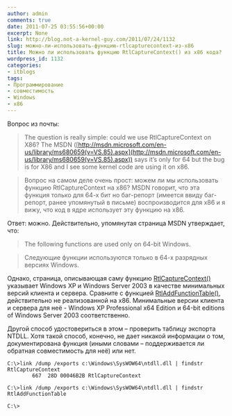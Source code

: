 ```yaml
---
author: admin
comments: true
date: 2011-07-25 03:55:56+00:00
excerpt: None
link: http://blog.not-a-kernel-guy.com/2011/07/24/1132
slug: можно-ли-использовать-функцию-rtlcapturecontext-из-x86
title: Можно ли использовать функцию RtlCaptureContext() из x86 кода?
wordpress_id: 1132
categories:
- itblogs
tags:
- Программирование
- совместимость
- Windows
- x86
---
```


Вопрос из почты:

> The question is really simple: could we use RtlCaptureContext on X86? The MSDN ([http://msdn.microsoft.com/en-us/library/ms680659(v=VS.85).aspx](http://msdn.microsoft.com/en-us/library/ms680659(v=VS.85).aspx)) says it’s only for 64 but the bug is for X86 and I see some kernel code are using it on x86.

> Вопрос на самом деле очень прост: можем ли мы использовать функцию RtlCaptureContext на x86? MSDN говорит, что эта функция только для 64-х бит но баг-репорт (имеется ввиду баг-репорт, ранее упомянутый в письме) воспроизводится для x86 и я вижу, что код в ядре использует эту функцию на x86.

Ответ: можно. Действительно, упомянутая страница MSDN утверждает, что:

> The following functions are used only on 64-bit Windows.

> Следующие функции используются только в 64-х разрядных версиях Windows.

Однако, страница, описывающая саму функцию [RtlCaptureContext()](http://msdn.microsoft.com/en-us/library/ms680591(v=VS.85).aspx) указывает Windows XP и Windows Server 2003  в качестве минимальных версий клиента и сервера. Сравните с функцией [RtlAddFunctionTable()](http://msdn.microsoft.com/en-us/library/ms680588(v=VS.85).aspx), действительно не реализованной на x86. Минимальные версии клиента и сервера для неё - Windows XP Professional x64 Edition и 64-bit editions of Windows Server 2003 соответственно.

Другой способ удостовериться в этом – проверить таблицу экспорта NTDLL. Хотя такой способ, конечно, не дает никакой информации о том, документирована функция (иными словами – поддерживается ли обратная совместимость для неё) или нет.

```no-highlight
C:\>link /dump /exports c:\Windows\SysWOW64\ntdll.dll | findstr RtlCaptureContext
        667  28D 00046B2B RtlCaptureContext

C:\>link /dump /exports c:\Windows\SysWOW64\ntdll.dll | findstr RtlAddFunctionTable

C:\>
```

